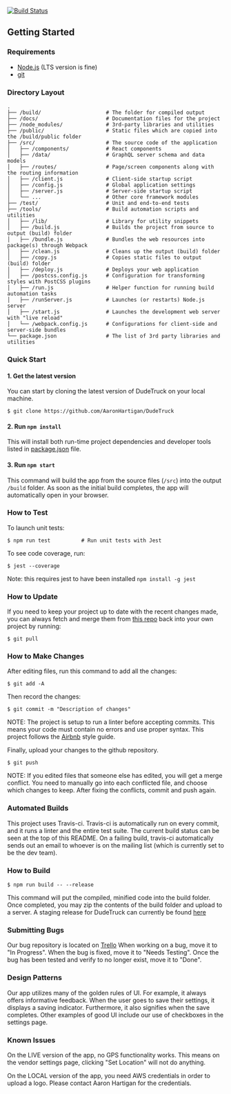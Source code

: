 [![Build Status](https://travis-ci.org/AaronHartigan/DudeTruck.svg?branch=master)](https://travis-ci.org/AaronHartigan/DudeTruck)

## Getting Started

### Requirements
  * [Node.js](https://nodejs.org/) (LTS version is fine)
  * [git](https://git-scm.com/downloads)

### Directory Layout

```
.
├── /build/                     # The folder for compiled output
├── /docs/                      # Documentation files for the project
├── /node_modules/              # 3rd-party libraries and utilities
├── /public/                    # Static files which are copied into the /build/public folder
├── /src/                       # The source code of the application
│   ├── /components/            # React components
│   ├── /data/                  # GraphQL server schema and data models
│   ├── /routes/                # Page/screen components along with the routing information
│   ├── /client.js              # Client-side startup script
│   ├── /config.js              # Global application settings
│   ├── /server.js              # Server-side startup script
│   └── ...                     # Other core framework modules
├── /test/                      # Unit and end-to-end tests
├── /tools/                     # Build automation scripts and utilities
│   ├── /lib/                   # Library for utility snippets
│   ├── /build.js               # Builds the project from source to output (build) folder
│   ├── /bundle.js              # Bundles the web resources into package(s) through Webpack
│   ├── /clean.js               # Cleans up the output (build) folder
│   ├── /copy.js                # Copies static files to output (build) folder
│   ├── /deploy.js              # Deploys your web application
│   ├── /postcss.config.js      # Configuration for transforming styles with PostCSS plugins
│   ├── /run.js                 # Helper function for running build automation tasks
│   ├── /runServer.js           # Launches (or restarts) Node.js server
│   ├── /start.js               # Launches the development web server with "live reload"
│   └── /webpack.config.js      # Configurations for client-side and server-side bundles
└── package.json                # The list of 3rd party libraries and utilities
```

### Quick Start

#### 1. Get the latest version

You can start by cloning the latest version of DudeTruck on your local machine.

```shell
$ git clone https://github.com/AaronHartigan/DudeTruck
```

#### 2. Run `npm install`

This will install both run-time project dependencies and developer tools listed
in [package.json](https://github.com/AaronHartigan/DudeTruck/blob/master/package.json) file.

#### 3. Run `npm start`

This command will build the app from the source files (`/src`) into the output
`/build` folder. As soon as the initial build completes, the app will automatically
open in your browser.

### How to Test

To launch unit tests:

```shell
$ npm run test          # Run unit tests with Jest
```

To see code coverage, run:
```shell
$ jest --coverage
```
Note: this requires jest to have been installed `npm install -g jest`

### How to Update

If you need to keep your project up to date with the recent changes made,
you can always fetch and merge them from [this repo](https://github.com/AaronHartigan/DudeTruck)
back into your own project by running:

```shell
$ git pull
```

### How to Make Changes

After editing files, run this command to add all the changes:

```shell
$ git add -A
```

Then record the changes:

```shell
$ git commit -m "Description of changes"
```

NOTE: The project is setup to run a linter before accepting commits.
This means your code must contain no errors and use proper syntax.
This project follows the [Airbnb](https://github.com/airbnb/javascript/blob/master/README.md) style guide.

Finally, upload your changes to the github repository.

```shell
$ git push
```

NOTE: If you edited files that someone else has edited, you will get a merge conflict.
You need to manually go into each conflicted file, and choose which changes
to keep. After fixing the conflicts, commit and push again.

### Automated Builds

This project uses Travis-ci.  Travis-ci is automatically run on every commit, and
it runs a linter and the entire test suite.  The current build status can be seen
at the top of this README.  On a failing build, travis-ci automatically sends out
an email to whoever is on the mailing list (which is currently set to be the dev team).

### How to Build

```shell
$ npm run build -- --release
```

This command will put the compiled, minified code into the build folder.  Once completed,
you may zip the contents of the build folder and upload to a server.
A staging release for DudeTruck can currently be found [here](http://dudetruck-env.ays9rzzt3c.us-west-1.elasticbeanstalk.com/)

### Submitting Bugs

Our bug repository is located on [Trello](https://trello.com/b/TH004EHd/dudetruck)
When working on a bug, move it to "In Progress".  When the bug is fixed, move it to "Needs Testing".
Once the bug has been tested and verify to no longer exist, move it to "Done".

### Design Patterns

Our app utilizes many of the golden rules of UI.  For example, it always offers
informative feedback. When the user goes to save their settings, it displays
a saving indicator.  Furthermore, it also signifies when the save completes.
Other examples of good UI include our use of checkboxes in the settings page.

### Known Issues

On the LIVE version of the app, no GPS functionality works. This means on the
vendor settings page, clicking "Set Location" will not do anything.

On the LOCAL version of the app, you need AWS credentials in order to upload
a logo.  Please contact Aaron Hartigan for the credentials.
